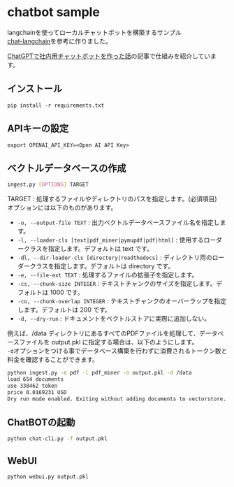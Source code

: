 # chatbot sample

langchainを使ってローカルチャットボットを構築するサンプル  
[chat-langchain](https://github.com/hwchase17/chat-langchain)を参考に作りました。

[ChatGPTで社内用チャットボットを作った話](https://zenn.dev/tatsui/articles/langchain-chatbot)の記事で仕組みを紹介しています。

## インストール
```
pip install -r requirements.txt
```

## APIキーの設定
```
export OPENAI_API_KEY=<Open AI API Key>
```

## ベクトルデータベースの作成
```bash
ingest.py [OPTIONS] TARGET
```
TARGET : 処理するファイルやディレクトリのパスを指定します。(必須項目)  
オプションには以下のものがあります。

* `-o, --output-file TEXT` : 出力ベクトルデータベースファイル名を指定します。
* `-l, --loader-cls [text|pdf_miner|pymupdf|pdf|html]` : 使用するローダークラスを指定します。デフォルトは text です。
* `-dl, --dir-loader-cls [directory|readthedocs]` : ディレクトリ用のローダークラスを指定します。デフォルトは directory です。
* `-e, --file-ext TEXT` : 処理するファイルの拡張子を指定します。
* `-cs, --chunk-size INTEGER` : テキストチャンクのサイズを指定します。デフォルトは 1000 です。
* `-co, --chunk-overlap INTEGER` : テキストチャンクのオーバーラップを指定します。デフォルトは 200 です。
* `-d, --dry-run` : ドキュメントをベクトルストアに実際に追加しない。

例えば、/data ディレクトリにあるすべてのPDFファイルを処理して、データベースファイルを output.pkl に指定する場合は、以下のようにします。  
`-d`オプションをつける事でデータベース構築を行わずに消費されるトークン数と料金を確認することができます。

```bash
python ingest.py -e pdf -l pdf_miner -o output.pkl -d /data
load 654 documents
use 338462 token
price 0.0169231 USD
Dry run mode enabled. Exiting without adding documents to vectorstore.
```

## ChatBOTの起動
```bash
python chat-cli.py -f output.pkl
```

## WebUI
```bash
python webui.py output.pkl
```
